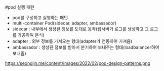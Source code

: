 #pod 실행 패턴
  - pod를 구성하고 실행하는 패턴
  - multi-container Pod(sidecar, adapter, ambassador)
  - sidecar : 내부에서 생성된 정보를 토대로 동작(웹서버가 로그를 생성하고 그 로그를 가공하여 분석)
  - adapter : 외부 정보를 가져오는 형태(adapter가 연동하여 가져옴)
  - ambassador : 생성된 정보를 받아서 분기하여 보내주는 형태(loadbalancer하여 보내줌) 

https://seongjin.me/content/images/2022/02/pod-design-patterns.png
